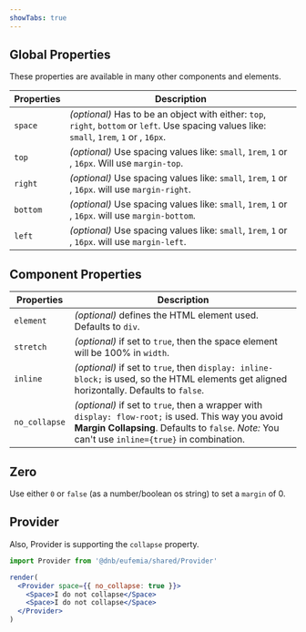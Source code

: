 ```yaml
---
showTabs: true
---
```


## Global Properties

These properties are available in many other components and elements.

| Properties | Description                                                                                                                                  |
| ---------- | -------------------------------------------------------------------------------------------------------------------------------------------- |
| `space`    | _(optional)_ Has to be an object with either: `top`, `right`, `bottom` or `left`. Use spacing values like: `small`, `1rem`, `1` or , `16px`. |
| `top`      | _(optional)_ Use spacing values like: `small`, `1rem`, `1` or , `16px`. Will use `margin-top`.                                               |
| `right`    | _(optional)_ Use spacing values like: `small`, `1rem`, `1` or , `16px`. will use `margin-right`.                                             |
| `bottom`   | _(optional)_ Use spacing values like: `small`, `1rem`, `1` or , `16px`. will use `margin-bottom`.                                            |
| `left`     | _(optional)_ Use spacing values like: `small`, `1rem`, `1` or , `16px`. will use `margin-left`.                                              |

## Component Properties

| Properties    | Description                                                                                                                                                                                            |
| ------------- | ------------------------------------------------------------------------------------------------------------------------------------------------------------------------------------------------------ |
| `element`     | _(optional)_ defines the HTML element used. Defaults to `div`.                                                                                                                                         |
| `stretch`     | _(optional)_ if set to `true`, then the space element will be 100% in `width`.                                                                                                                         |
| `inline`      | _(optional)_ if set to `true`, then `display: inline-block;` is used, so the HTML elements get aligned horizontally. Defaults to `false`.                                                              |
| `no_collapse` | _(optional)_ if set to `true`, then a wrapper with `display: flow-root;` is used. This way you avoid **Margin Collapsing**. Defaults to `false`. _Note:_ You can't use `inline={true}` in combination. |

## Zero

Use either `0` or `false` (as a number/boolean os string) to set a `margin` of 0.

## Provider

Also, Provider is supporting the `collapse` property.

```jsx
import Provider from '@dnb/eufemia/shared/Provider'

render(
  <Provider space={{ no_collapse: true }}>
    <Space>I do not collapse</Space>
    <Space>I do not collapse</Space>
  </Provider>
)
```
